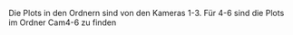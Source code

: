 Die Plots in den Ordnern sind von den Kameras 1-3. Für 4-6 sind die Plots im Ordner Cam4-6 zu finden

